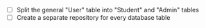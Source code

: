 - [ ] Split the general "User" table into "Student" and "Admin" tables
- [ ] Create a separate repository for every database table